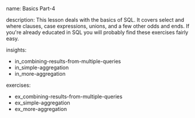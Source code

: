 name: Basics Part-4

description: This lesson deals with the basics of SQL. It covers select and where clauses, case expressions, unions, and a few other odds and ends. If you're already educated in SQL you will probably find these exercises fairly easy.

insights:
  - in_combining-results-from-multiple-queries
  - in_simple-aggregation
  - in_more-aggregation

exercises:
  - ex_combining-results-from-multiple-queries
  - ex_simple-aggregation
  - ex_more-aggregation